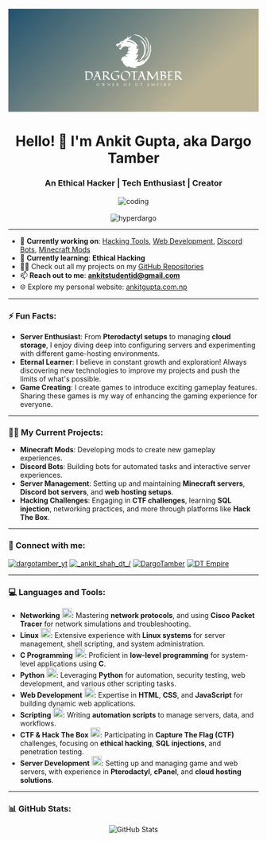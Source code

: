 ![logo](https://github.com/hyperdargo/hyperdargo/blob/main/cover.png)

<h1 align="center">Hello! 👋 I'm Ankit Gupta, aka Dargo Tamber</h1>
<h3 align="center">An Ethical Hacker | Tech Enthusiast | Creator</h3>

<p align="center">
  <img align="center" alt="coding" width="400" src="https://media2.giphy.com/media/qgQUggAC3Pfv687qPC/giphy.gif"><br><br>
  <img src="https://komarev.com/ghpvc/?username=hyperdargo&label=Profile%20views&color=0e75b6&style=flat" alt="hyperdargo" />
</p>



---

- 🔭 **Currently working on**: [Hacking Tools](https://github.com/hyperdargo/Geolocation), [Web Development](https://github.com/hyperdargo/ankitgupta-portfolio-v3), [Discord Bots](https://github.com/hyperdargo/dt-discord-bot), [Minecraft Mods](https://modrinth.com/organization/dtempire)
- 🌱 **Currently learning**: **Ethical Hacking**
- 👨‍💻 Check out all my projects on my [GitHub Repositories](https://github.com/hyperdargo?tab=repositories)
- 📫 **Reach out to me**: **ankitstudentid@gmail.com**
- 🌐 Explore my personal website: [ankitgupta.com.np](https://ankitgupta.com.np/)

---

### ⚡ Fun Facts:
- **Server Enthusiast**: From **Pterodactyl setups** to managing **cloud storage**, I enjoy diving deep into configuring servers and experimenting with different game-hosting environments.
- **Eternal Learner**: I believe in constant growth and exploration! Always discovering new technologies to improve my projects and push the limits of what's possible.
- **Game Creating**: I create games to introduce exciting gameplay features. Sharing these games is my way of enhancing the gaming experience for everyone.

---

### 🧑‍💻 My Current Projects:
- **Minecraft Mods**: Developing mods to create new gameplay experiences.
- **Discord Bots**: Building bots for automated tasks and interactive server experiences.
- **Server Management**: Setting up and maintaining **Minecraft servers**, **Discord bot servers**, and **web hosting setups**.
- **Hacking Challenges**: Engaging in **CTF challenges**, learning **SQL injection**, networking practices, and more through platforms like **Hack The Box**.

---

### 🤝 Connect with me:
<p align="left">
  <a href="https://twitter.com/dargotamber_yt" target="blank"><img align="center" src="https://raw.githubusercontent.com/rahuldkjain/github-profile-readme-generator/master/src/images/icons/Social/twitter.svg" alt="dargotamber_yt" height="30" width="40" /></a>
  <a href="https://instagram.com/_ankit_shah_dt_" target="blank"><img align="center" src="https://raw.githubusercontent.com/rahuldkjain/github-profile-readme-generator/master/src/images/icons/Social/instagram.svg" alt="_ankit_shah_dt_/" height="30" width="40" /></a>
  <a href="https://www.youtube.com/@DargoTamber" target="blank"><img align="center" src="https://raw.githubusercontent.com/rahuldkjain/github-profile-readme-generator/master/src/images/icons/Social/youtube.svg" alt="DargoTamber" height="30" width="40" /></a>
  <a href="https://discord.gg/zGxRRE3MS9" target="blank"><img align="center" src="https://raw.githubusercontent.com/rahuldkjain/github-profile-readme-generator/master/src/images/icons/Social/discord.svg" alt="DT Empire" height="30" width="40" /></a>
</p>

---

### 💻 Languages and Tools:
- **Networking** <img src="https://img.icons8.com/ios/50/ffffff/network.png" width="20" height="20" />: Mastering **network protocols**, and using **Cisco Packet Tracer** for network simulations and troubleshooting.
- **Linux** <img src="https://img.icons8.com/ios/50/ffffff/linux.png" width="20" height="20" />: Extensive experience with **Linux systems** for server management, shell scripting, and system administration.
- **C Programming** <img src="https://img.icons8.com/ios/50/ffffff/c.png" width="20" height="20" />: Proficient in **low-level programming** for system-level applications using **C**.
- **Python** <img src="https://img.icons8.com/ios/50/ffffff/python.png" width="20" height="20" />: Leveraging **Python** for automation, security testing, web development, and various other scripting tasks.
- **Web Development** <img src="https://img.icons8.com/ios/50/ffffff/html-5.png" width="20" height="20" />: Expertise in **HTML**, **CSS**, and **JavaScript** for building dynamic web applications.
- **Scripting** <img src="https://img.icons8.com/ios/50/ffffff/javascript.png" width="20" height="20" />: Writing **automation scripts** to manage servers, data, and workflows.
- **CTF & Hack The Box** <img src="https://img.icons8.com/ios/50/ffffff/flag.png" width="20" height="20" />: Participating in **Capture The Flag (CTF)** challenges, focusing on **ethical hacking**, **SQL injections**, and penetration testing.
- **Server Development** <img src="https://img.icons8.com/ios/50/ffffff/server.png" width="20" height="20" />: Setting up and managing game and web servers, with experience in **Pterodactyl**, **cPanel**, and **cloud hosting solutions**.

---

### 📊 GitHub Stats:

<p align="center"
  <img src="https://github-readme-stats.vercel.app/api/top-langs?username=hyperdargo&show_icons=true&locale=en&layout=compact&hide_title=true&bg_color=0d1117" alt="Top Languages" height="160" />
</p>

<p align="center">
  <img src="https://github-readme-stats.vercel.app/api?username=hyperdargo&show_icons=true&locale=en&hide=prs&count_private=true&hide_title=true&bg_color=0d1117" alt="GitHub Stats" height="160" />
</p>
